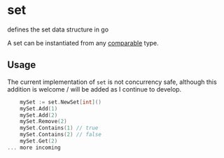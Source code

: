 # set
defines the set data structure in go

A set can be instantiated from any [comparable](https://golang.org/ref/spec#Comparison_operators) type.

## Usage

The current implementation of `set` is not concurrency safe, although this addition is welcome / will be added as I continue to develop.
```go
    mySet := set.NewSet[int]()
    mySet.Add(1)
    mySet.Add(2)
    mySet.Remove(2)
    mySet.Contains(1) // true
    mySet.Contains(2) // false
    mySet.Get(2)
... more incoming
```
